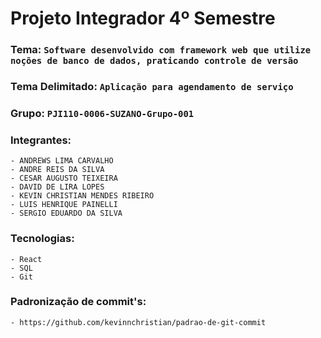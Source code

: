 # Projeto Integrador 4º Semestre

### Tema: `Software desenvolvido com framework web que utilize noções de banco de dados, praticando controle de versão`
### Tema Delimitado: `Aplicação para agendamento de serviço`
### Grupo: `PJI110-0006-SUZANO-Grupo-001`
### Integrantes:
    - ANDREWS LIMA CARVALHO
    - ANDRE REIS DA SILVA
    - CESAR AUGUSTO TEIXEIRA
    - DAVID DE LIRA LOPES
    - KEVIN CHRISTIAN MENDES RIBEIRO
    - LUIS HENRIQUE PAINELLI
    - SERGIO EDUARDO DA SILVA

### Tecnologias:
    - React
    - SQL
    - Git

### Padronização de commit's:
    - https://github.com/kevinnchristian/padrao-de-git-commit
